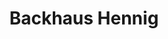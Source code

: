 ---
title: "Backhaus Hennig"
url: /halle-saale/backhaus-hennig-magdeburger-chaussee/
shop: Bäckerei
---